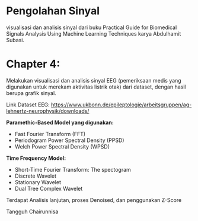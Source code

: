 # Pengolahan Sinyal
visualisasi dan analisis sinyal dari buku Practical Guide for Biomedical Signals Analysis Using Machine Learning Techniques karya Abdulhamit Subasi.

# Chapter 4: 
Melakukan visualisasi dan analisis sinyal EEG (pemeriksaan medis yang digunakan untuk merekam aktivitas listrik otak) dari dataset, dengan hasil berupa grafik sinyal.

Link Dataset EEG: https://www.ukbonn.de/epileptologie/arbeitsgruppen/ag-lehnertz-neurophysik/downloads/

**Paramethic-Based Model yang digunakan:**
- Fast Fourier Transform (FFT)
- Periodogram Power Spectral Density (PPSD)
- Welch Power Spectral Density (WPSD)

**Time Frequency Model:**
- Short-Time Fourier Transform: The spectogram
- Discrete Wavelet
- Stationary Wavelet
- Dual Tree Complex Wavelet

Terdapat Analisis lanjutan, proses Denoised, dan penggunakan Z-Score

Tangguh Chairunnisa
